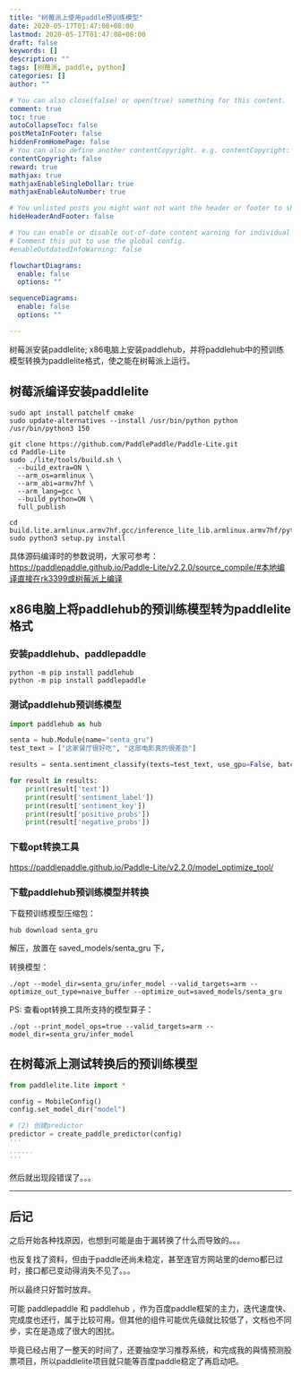 ```yaml
---
title: "树莓派上使用paddle预训练模型"
date: 2020-05-17T01:47:08+08:00
lastmod: 2020-05-17T01:47:08+08:00
draft: false
keywords: []
description: ""
tags: [树莓派, paddle, python]
categories: []
author: ""

# You can also close(false) or open(true) something for this content.
comment: true
toc: true
autoCollapseToc: false
postMetaInFooter: false
hiddenFromHomePage: false
# You can also define another contentCopyright. e.g. contentCopyright: "This is another copyright."
contentCopyright: false
reward: true
mathjax: true
mathjaxEnableSingleDollar: true
mathjaxEnableAutoNumber: true

# You unlisted posts you might want not want the header or footer to show
hideHeaderAndFooter: false

# You can enable or disable out-of-date content warning for individual post.
# Comment this out to use the global config.
#enableOutdatedInfoWarning: false

flowchartDiagrams:
  enable: false
  options: ""

sequenceDiagrams: 
  enable: false
  options: ""

---
```


树莓派安装paddlelite;
x86电脑上安装paddlehub，并将paddlehub中的预训练模型转换为paddlelite格式，使之能在树莓派上运行。

## **树莓派编译安装paddlelite**

```shell
sudo apt install patchelf cmake
sudo update-alternatives --install /usr/bin/python python /usr/bin/python3 150

git clone https://github.com/PaddlePaddle/Paddle-Lite.git
cd Paddle-Lite
sudo ./lite/tools/build.sh \
  --build_extra=ON \
  --arm_os=armlinux \
  --arm_abi=armv7hf \
  --arm_lang=gcc \
  --build_python=ON \
  full_publish

cd build.lite.armlinux.armv7hf.gcc/inference_lite_lib.armlinux.armv7hf/python/install
sudo python3 setup.py install
```

具体源码编译时的参数说明，大家可参考：<https://paddlepaddle.github.io/Paddle-Lite/v2.2.0/source_compile/#本地编译直接在rk3399或树莓派上编译>

## **x86电脑上将paddlehub的预训练模型转为paddlelite格式**

### 安装paddlehub、paddlepaddle

```shell
python -m pip install paddlehub
python -m pip install paddlepaddle
```

### 测试paddlehub预训练模型

```python
import paddlehub as hub

senta = hub.Module(name="senta_gru")
test_text = ["这家餐厅很好吃", "这部电影真的很差劲"]

results = senta.sentiment_classify(texts=test_text, use_gpu=False, batch_size=1)

for result in results:
    print(result['text'])
    print(result['sentiment_label'])
    print(result['sentiment_key'])
    print(result['positive_probs'])
    print(result['negative_probs'])
```

### 下载opt转换工具

<https://paddlepaddle.github.io/Paddle-Lite/v2.2.0/model_optimize_tool/>

### 下载paddlehub预训练模型并转换

下载预训练模型压缩包：

```shell
hub download senta_gru
```

解压，放置在 saved_models/senta_gru 下，

转换模型：

```shell
./opt --model_dir=senta_gru/infer_model --valid_targets=arm --optimize_out_type=naive_buffer --optimize_out=saved_models/senta_gru
```

PS: 查看opt转换工具所支持的模型算子：

```shell
./opt --print_model_ops=true --valid_targets=arm --model_dir=senta_gru/infer_model
```

## **在树莓派上测试转换后的预训练模型**

```python
from paddlelite.lite import *

config = MobileConfig()
config.set_model_dir("model")

# (2) 创建predictor
predictor = create_paddle_predictor(config)
'''
......
'''
```

然后就出现段错误了。。。

-------------------------------------------

## **后记**

之后开始各种找原因，也想到可能是由于漏转换了什么而导致的。。。

也反复找了资料，但由于paddle还尚未稳定，甚至连官方网站里的demo都已过时，接口都已变动得消失不见了。。。

所以最终只好暂时放弃。

可能 paddlepaddle 和 paddlehub ，作为百度paddle框架的主力，迭代速度快、完成度也还行，属于比较可用。但其他的组件可能优先级就比较低了，文档也不同步，实在是造成了很大的困扰。

毕竟已经占用了一整天的时间了，还要抽空学习推荐系统，和完成我的與情预测股票项目，所以paddlelite项目就只能等百度paddle稳定了再启动吧。
